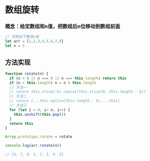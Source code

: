 # 数组旋转

### 概念：给定数组和n值，把数组后n位移动到数组前面



```javascript
// 现有如下数组n值
let arr = [1,2,3,4,5,6,7,8]
let n = 3
```
## 方法实现

```javascript
function rotate(n) {
  if (n < 0 || n === 0 || n === this.length) return this
  if (n > this.length) n = n % this.length
  // 方法一
  // return this.slice(-k).concat(this.slice(0, this.length - k))
  // 方法二
  // return [...this.splice(this.length - k),...this]
  // 方法三
  for (let i = 0; i< n; i++) {
    this.unshift(this.pop())
  }
  return this
}

Array.prototype.rotate = rotate

console.log(arr.rotate(n))

// [6, 7, 8, 1, 2, 3, 4, 5]

```


